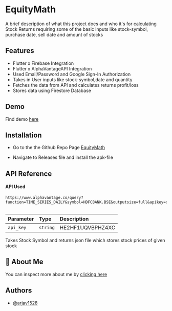 
# EquityMath

A brief description of what this project does and who it's for calculating Stock Returns requiring some of the basic inputs like stock-symbol, purchase date, sell date and amount of stocks


## Features

- Flutter x Firebase Integration
- Flutter x AlphaVantageAPI Integration
- Used Email/Password and Google Sign-In Authorization
- Takes in User inputs like stock-symbol,date and quantity
- Fetches the data from API and calculates returns profit/loss
- Stores data using Firestore Database


## Demo

Find demo [here](https://bp-gc.in/equity-math)


## Installation

- Go to the the Github Repo Page [EquityMath](https://github.com/arjav1528/equityMath)

- Navigate to Releases file and install the apk-file
    
## API Reference

#### API Used

```http
https://www.alphavantage.co/query?function=TIME_SERIES_DAILY&symbol=HDFCBANK.BSE&outputsize=full&apikey=demo
  
```

| Parameter | Type     | Description                |
| :-------- | :------- | :------------------------- |
| `api_key` | `string` | HE2HF1UQVBPHZ4XC |

Takes Stock Symbol and returns json file which stores stock prices of given stock 


## 🚀 About Me
You can inspect more about me by [clicking here](https://github.com/arjav1528/arjav1528)



## Authors

- [@arjav1528](https://github.com/arjav1528/)

